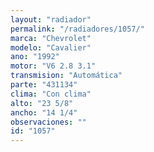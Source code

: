 ```yaml
---
layout: "radiador"
permalink: "/radiadores/1057/"
marca: "Chevrolet"
modelo: "Cavalier"
ano: "1992"
motor: "V6 2.8 3.1"
transmision: "Automática"
parte: "431134"
clima: "Con clima"
alto: "23 5/8"
ancho: "14 1/4"
observaciones: ""
id: "1057"
---
```


